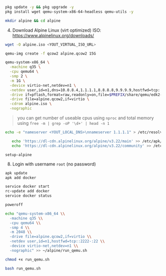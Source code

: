 ```Bash
pkg update -y && pkg upgrade -y
pkg install wget qemu-system-x86-64-headless qemu-utils -y
```

```Bash
mkdir alpine && cd alpine
```
4. Download Alpine Linux (virt optimized) ISO: https://www.alpinelinux.org/downloads/

```Bash
wget -O alpine.iso <YOUT_VIRTUAL_ISO_URL>
```

```Bash
qemu-img create -f qcow2 alpine.qcow2 15G
```

```Bash
qemu-system-x86_64 \
  -machine q35 \
  -cpu qemu64 \
  -smp 2 \
  -m 1G \
  -device virtio-net,netdev=n1 \
  -netdev user,id=n1,dns=10.0.8.4,1.1.1.1,8.8.8.8,9.9.9.9,hostfwd=tcp::2222-:22 \
  -drive if=pflash,format=raw,readonly=on,file=$PREFIX/share/qemu/edk2-x86_64-code.fd \
  -drive file=alpine.qcow2,if=virtio \
  -cdrom alpine.iso \
  -nographic
```


> you can get number of useable cpus using `nproc` and total memory using `free -m | grep -oP '\d+' | head -n 1`

```Bash
echo -e "nameserver <YOUT_LOCAL_DNS>\nnameserver 1.1.1.1" > /etc/resolv.conf
```

```Bash
   echo 'https://dl-cdn.alpinelinux.org/alpine/v3.22/main' >> /etc/apk/repositories
   echo 'https://dl-cdn.alpinelinux.org/alpine/v3.22/community' >> /etc/apk/repositories
```

```
setup-alpine
```

8. Login with username `root` (no password)
```Bash
apk update
apk add docker
```

```Bash
service docker start
rc-update add docker
service docker status
```

```Bash
poweroff
```

```Bash
echo "qemu-system-x86_64 \\
  -machine q35 \\
  -cpu qemu64 \\
  -smp 4 \\
  -m 2048 \\
  -drive file=alpine.qcow2,if=virtio \\
  -netdev user,id=n1,hostfwd=tcp::2222-:22 \\
  -device virtio-net,netdev=n1 \\
  -nographic" >> ~/alpine/run_qemu.sh
```

```Bash
chmod +x run_qemu.sh
```
```Bash
bash run_qemu.sh
```
